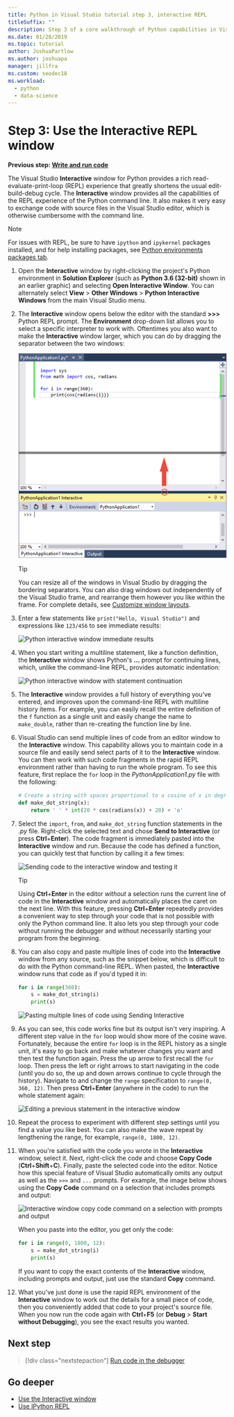 ```yaml
---
title: Python in Visual Studio tutorial step 3, interactive REPL
titleSuffix: ""
description: Step 3 of a core walkthrough of Python capabilities in Visual Studio, covering the Python Interactive REPL window.
ms.date: 01/28/2019
ms.topic: tutorial
author: JoshuaPartlow
ms.author: joshuapa
manager: jillfra
ms.custom: seodec18
ms.workload:
  - python
  - data-science
---
```


# Step 3: Use the Interactive REPL window

**Previous step: [Write and run code](tutorial-working-with-python-in-visual-studio-step-02-writing-code.md)**

The Visual Studio **Interactive** window for Python provides a rich read-evaluate-print-loop (REPL) experience that greatly shortens the usual edit-build-debug cycle. The **Interactive** window provides all the capabilities of the REPL experience of the Python command line. It also makes it very easy to exchange code with source files in the Visual Studio editor, which is otherwise cumbersome with the command line.

> [!NOTE]
> For issues with REPL, be sure to have `ipython` and `ipykernel` packages installed, and for help installing packages, see [Python environments packages tab](/en-us/visualstudio/python/python-environments-window-tab-reference#packages-tab).

1. Open the **Interactive** window by right-clicking the project's Python environment in **Solution Explorer** (such as **Python 3.6 (32-bit)** shown in an earlier graphic) and selecting **Open Interactive Window**. You can alternately select **View** > **Other Windows** > **Python Interactive Windows** from the main Visual Studio menu.

1. The **Interactive** window opens below the editor with the standard **>>>** Python REPL prompt. The **Environment** drop-down list allows you to select a specific interpreter to work with. Oftentimes you also want to make the **Interactive** window larger, which you can do by dragging the separator between the two windows:

    ![Python interactive window and dragging to resize](media/vs-getting-started-python-11-interactive1b.png)

    > [!Tip]
    > You can resize all of the windows in Visual Studio by dragging the bordering separators. You can also drag windows out independently of the Visual Studio frame, and rearrange them however you like within the frame. For complete details, see [Customize window layouts](../ide/customizing-window-layouts-in-visual-studio.md).

1. Enter a few statements like `print("Hello, Visual Studio")` and expressions like `123/456` to see immediate results:

    ![Python interactive window immediate results](media/vs-getting-started-python-12-interactive2.png)

1. When you start writing a multiline statement, like a function definition, the **Interactive** window shows Python's **...** prompt for continuing lines, which, unlike the command-line REPL, provides automatic indentation:

    ![Python interactive window with statement continuation](media/vs-getting-started-python-13-interactive3.png)

1. The **Interactive** window provides a full history of everything you've entered, and improves upon the command-line REPL with multiline history items. For example, you can easily recall the entire definition of the `f` function as a single unit and easily change the name to `make_double`, rather than re-creating the function line by line.

1. Visual Studio can send multiple lines of code from an editor window to the **Interactive** window. This capability allows you to maintain code in a source file and easily send select parts of it to the **Interactive** window. You can then work with such code fragments in the rapid REPL environment rather than having to run the whole program. To see this feature, first replace the `for` loop in the *PythonApplication1.py* file with the following:

    ```python
    # Create a string with spaces proportional to a cosine of x in degrees
    def make_dot_string(x):
        return ' ' * int(20 * cos(radians(x)) + 20) + 'o'
    ```

1. Select the `import`, `from`, and `make_dot_string` function statements in the *.py* file. Right-click the selected text and chose **Send to Interactive** (or press **Ctrl**+**Enter**). The code fragment is immediately pasted into the **Interactive** window and run. Because the code has defined a function, you can quickly test that function by calling it a few times:

    ![Sending code to the interactive window and testing it](media/vs-getting-started-python-14-interactive4.png)

    > [!Tip]
    > Using **Ctrl**+**Enter** in the editor *without* a selection runs the current line of code in the **Interactive** window and automatically places the caret on the next line. With this feature, pressing **Ctrl**+**Enter** repeatedly provides a convenient way to step through your code that is not possible with only the Python command line. It also lets you step through your code without running the debugger and without necessarily starting your program from the beginning.

1. You can also copy and paste multiple lines of code into the **Interactive** window from any source, such as the snippet below, which is difficult to do with the Python command-line REPL. When pasted, the **Interactive** window runs that code as if you'd typed it in:

    ```python
    for i in range(360):
        s = make_dot_string(i)
        print(s)
    ```

    ![Pasting multiple lines of code using Sending Interactive](media/vs-getting-started-python-15-interactive5.png)

1. As you can see, this code works fine but its output isn't very inspiring. A different step value in the `for` loop would show more of the cosine wave. Fortunately, because the entire `for` loop is in the REPL history as a single unit, it's easy to go back and make whatever changes you want and then test the function again. Press the up arrow to first recall the `for` loop. Then press the left or right arrows to start navigating in the code (until you do so, the up and down arrows continue to cycle through the history). Navigate to and change the `range` specification to `range(0, 360, 12)`. Then press **Ctrl**+**Enter** (anywhere in the code) to run the whole statement again:

    ![Editing a previous statement in the interactive window](media/vs-getting-started-python-16-interactive6.png)

1. Repeat the process to experiment with different step settings until you find a value you like best. You can also make the wave repeat by lengthening the range, for example, `range(0, 1800, 12)`.

1. When you're satisfied with the code you wrote in the **Interactive** window, select it. Next, right-click the code and choose **Copy Code** (**Ctrl**+**Shift**+**C**). Finally, paste the selected code into the editor. Notice how this special feature of Visual Studio automatically omits any output as well as the `>>>` and `...` prompts. For example, the image below shows using the **Copy Code** command on a selection that includes prompts and output:

    ![Interactive window copy code command on a selection with prompts and output](media/vs-getting-started-python-17-interactive7.png)

    When you paste into the editor, you get only the code:

    ```python
    for i in range(0, 1800, 12):
        s = make_dot_string(i)
        print(s)
    ```

    If you want to copy the exact contents of the **Interactive** window, including prompts and output, just use the standard **Copy** command.

1. What you've just done is use the rapid REPL environment of the **Interactive** window to work out the details for a small piece of code, then you conveniently added that code to your project's source file. When you now run the code again with **Ctrl**+**F5** (or **Debug** > **Start without Debugging**), you see the exact results you wanted.

## Next step

> [!div class="nextstepaction"]
> [Run code in the debugger](tutorial-working-with-python-in-visual-studio-step-04-debugging.md)

## Go deeper

- [Use the Interactive window](python-interactive-repl-in-visual-studio.md)
- [Use IPython REPL](interactive-repl-ipython.md)
